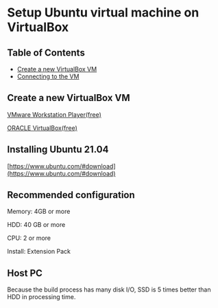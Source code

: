 # Setup Ubuntu virtual machine on VirtualBox

Table of Contents
------------------

- [Create a new VirtualBox VM](#create-a-new-virtualbox-vm)
- [Connecting to the VM](#connecting-to-the-vm)

Create a new VirtualBox VM
---------------------------

[VMware Workstation Player(free)](https://www.vmware.com/)

[ORACLE VirtualBox(free)](https://www.virtualbox.org/)

Installing Ubuntu 21.04
-------------------------

[https://www.ubuntu.com/#download](https://www.ubuntu.com/#download)

Recommended configuration
-------------------------
Memory: 4GB or more

HDD: 40 GB or more

CPU: 2 or more

Install: Extension Pack

Host PC
-------

Because the build process has many disk I/O, SSD is 5 times better than HDD in processing time.

